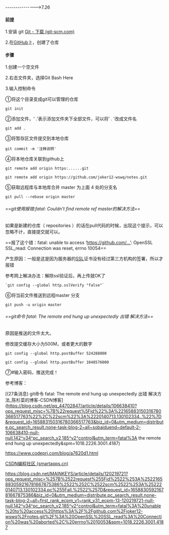 --------------->7.26

#### 前提

1.安装 git    [Git - 下载 (git-scm.com)](https://git-scm.com/downloads)

2.在[GitHub](https://github.com/)上，创建了仓库   

#### 步骤

1.创建一个空文件

2.右击文件夹，选择Git Bash Here

3.输入控制命令

①将这个目录变成git可以管理的仓库

~~~
git init
~~~

②添加文件，‘ .'表示添加文件夹下全部文件，可以将’  . '改成文件名

~~~
git add .
~~~

③将暂存区文件提交到本地仓库

~~~
git commit -m '注释说明'
~~~

④将本地仓库关联到github上

~~~
git remote add origin https:......git
~~~

~~~
git remote add origin https://github.com/joker12-wswq/notes.git
~~~

⑤获取远程库与本地库合并  master 为上面 4 处的分支名

~~~
git pull --rebase origin master
~~~

###### ==git使用报错:fatal: Couldn't find remote ref master的解决方法==

如果是新建的仓库（ repositories ）的话在pull代码的时候，出现这个提示，可以忽略不计，直接提交就可以。

==报了这个错：fatal: unable to access ‘https://github.com/…’: OpenSSL SSL_read: Connection was reset, errno 10054==

产生原因：一般是这是因为服务器的[SSL](https://so.csdn.net/so/search?q=SSL&spm=1001.2101.3001.7020)证书没有经过第三方机构的签署，所以才报错

参考网上解决办法：解除ssl验证后，再上传就OK了

~~~
`git config --global http.sslVerify "false"`
~~~

⑥将当前文件推送到远程master 分支

~~~
git push -u origin master
~~~

###### ==git命令 fatal: The remote end hung up unexpectedly 出错 解决方法==

原因是推送的文件太大。

修改提交缓存大小为500M，或者更大的数字

~~~
git config --global http.postBuffer 524288000

git config --global http.postBuffer 1048576000
~~~

⑦\#输入密码，推送完成！



参考博客：

[(27条消息) git命令 fatal: The remote end hung up unexpectedly 出错 解决方法_陈杉菜的博客-CSDN博客](https://blog.csdn.net/qq_44702847/article/details/106638410?ops_request_misc=%7B%22request%5Fid%22%3A%22165883150316780366517763%22%2C%22scm%22%3A%2220140713.130102334..%22%7D&request_id=165883150316780366517763&biz_id=0&utm_medium=distribute.pc_search_result.none-task-blog-2~all~sobaiduend~default-2-106638410-null-null.142^v34^pc_search_v2,185^v2^control&utm_term=fatal%3A the remote end hung up unexpectedly&spm=1018.2226.3001.4187)

https://www.codeprj.com/blog/a7620d1.html

[CSDN编程社区 (smartapps.cn)](https://yebd1h.smartapps.cn/pages/blog/index?_swebFromHost=baiduboxapp&blogId=110876457&_swebfr=1)

https://blog.csdn.net/MAINKEYS/article/details/120219721?ops_request_misc=%257B%2522request%255Fid%2522%253A%2522165883059216781667875386%2522%252C%2522scm%2522%253A%252220140713.130102334.pc%255Fall.%2522%257D&request_id=165883059216781667875386&biz_id=0&utm_medium=distribute.pc_search_result.none-task-blog-2~all~first_rank_ecpm_v1~rank_v31_ecpm-13-120219721-null-null.142^v34^pc_search_v2,185^v2^control&utm_term=fatal%3A%20unable%20to%20access%20https%3A%2F%2Fgithub.com%2Fjoker12-wswq%2Fnotes.git%2F%3A%20OpenSSL%20SSL_read%3A%20Connection%20was%20aborted%2C%20errno%2010053&spm=1018.2226.3001.4187